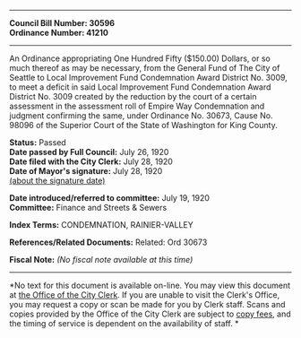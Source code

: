* * * * *  
  
**Council Bill Number: [](#h0)[](#h2)30596**   
**Ordinance Number: 41210**  
  
* * * * *  
  
An Ordinance appropriating One Hundred Fifty ($150.00) Dollars, or so much thereof as may be necessary, from the General Fund of The City of Seattle to Local Improvement Fund Condemnation Award District No. 3009, to meet a deficit in said Local Improvement Fund Condemnation Award District No. 3009 created by the reduction by the court of a certain assessment in the assessment roll of Empire Way Condemnation and judgment confirming the same, under Ordinance No. 30673, Cause No. 98096 of the Superior Court of the State of Washington for King County.  
  
**Status:** Passed   
**Date passed by Full Council:** July 26, 1920   
**Date filed with the City Clerk:** July 28, 1920   
**Date of Mayor's signature:** July 28, 1920   
[(about the signature date)](/~public/approvaldate.htm)   
  
  
**Date introduced/referred to committee:** July 19, 1920   
**Committee:** Finance and Streets & Sewers   
  
**Index Terms:** CONDEMNATION, RAINIER-VALLEY  
  
**References/Related Documents:** Related: Ord 30673  
  
**Fiscal Note:** *(No fiscal note available at this time)*  
  
* * * * *  
  
*No text for this document is available on-line. You may view this document at [the Office of the City Clerk](http://www.seattle.gov/leg/clerk/contactUs.htm). If you are unable to visit the Clerk's Office, you may request a copy or scan be made for you by Clerk staff. Scans and copies provided by the Office of the City Clerk are subject to [copy fees](http://clerk.seattle.gov/~public/clerkfees.htm), and the timing of service is dependent on the availability of staff. *  
  
  
